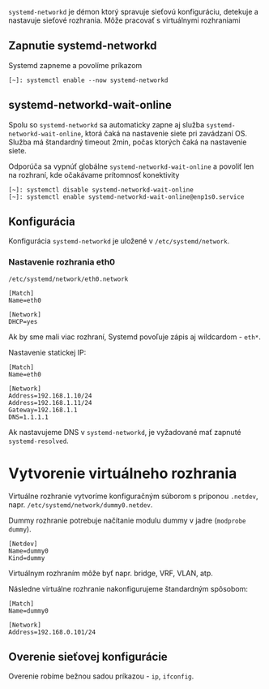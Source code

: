 `systemd-networkd` je démon ktorý spravuje sieťovú konfiguráciu, detekuje a nastavuje sieťové rozhrania. Môže pracovať s virtuálnymi rozhraniami 

## Zapnutie systemd-networkd

Systemd zapneme a povolíme príkazom
```
[~]: systemctl enable --now systemd-networkd
```

## systemd-networkd-wait-online

Spolu so `systemd-networkd` sa automaticky zapne aj služba `systemd-networkd-wait-online`, ktorá čaká na nastavenie siete pri zavádzaní OS. Služba má štandardný timeout 2min, počas ktorých čaká na nastavenie siete.

Odporúča sa vypnúť globálne `systemd-networkd-wait-online` a povoliť len na rozhraní, kde očakávame prítomnosť konektivity

```
[~]: systemctl disable systemd-networkd-wait-online
[~]: systemctl enable systemd-networkd-wait-online@enp1s0.service
```

## Konfigurácia

Konfigurácia `systemd-networkd` je uložené v `/etc/systemd/network`.

### Nastavenie rozhrania eth0

`/etc/systemd/network/eth0.network`

```
[Match]
Name=eth0

[Network]
DHCP=yes
```

Ak by sme mali viac rozhraní, Systemd povoľuje zápis aj wildcardom - `eth*`.

Nastavenie statickej IP:
```
[Match]
Name=eth0

[Network]
Address=192.168.1.10/24
Address=192.168.1.11/24
Gateway=192.168.1.1
DNS=1.1.1.1
```

Ak nastavujeme DNS v `systemd-networkd`, je vyžadované mať zapnuté `systemd-resolved`.

# Vytvorenie virtuálneho rozhrania

Virtuálne rozhranie vytvoríme konfiguračným súborom s príponou `.netdev`, napr. `/etc/systemd/network/dummy0.netdev`.

Dummy rozhranie potrebuje načítanie modulu dummy v jadre (`modprobe dummy`).

```
[Netdev]
Name=dummy0
Kind=dummy
```

Virtuálnym rozhraním môže byť napr. bridge, VRF, VLAN, atp.

Následne virtuálne rozhranie nakonfigurujeme štandardným spôsobom:

```
[Match]
Name=dummy0

[Network]
Address=192.168.0.101/24
```

## Overenie sieťovej konfigurácie

Overenie robíme bežnou sadou príkazou - `ip`, `ifconfig`.
